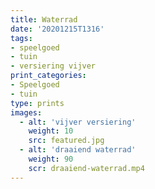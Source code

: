 ```yaml
---
title: Waterrad
date: '20201215T1316'
tags:
- speelgoed
- tuin
- versiering vijver
print_categories:
- Speelgoed
- tuin
type: prints
images:
  - alt: 'vijver versiering'
    weight: 10
    src: featured.jpg
  - alt: 'draaiend waterrad'
    weight: 90
    scr: draaiend-waterrad.mp4
---
```

